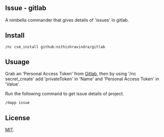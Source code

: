 ## Issue - gitlab

A nimbella commander that gives details of 'issues' in gitlab. 

## Install 

```
/nc csm_install github:nithishravindra/gitlab
```

## Usuage

Grab an 'Personal Access Token' from [Gitlab](https://docs.gitlab.com/ee/user/profile/personal_access_tokens.html), then by using '/nc secret_create' add 'privateToken' in 'Name' and 'Personal Access Token' in 'Value'.

Run the following command to get issue details of project.
```
/dapp issue
```

## License

[MIT](LICENSE).